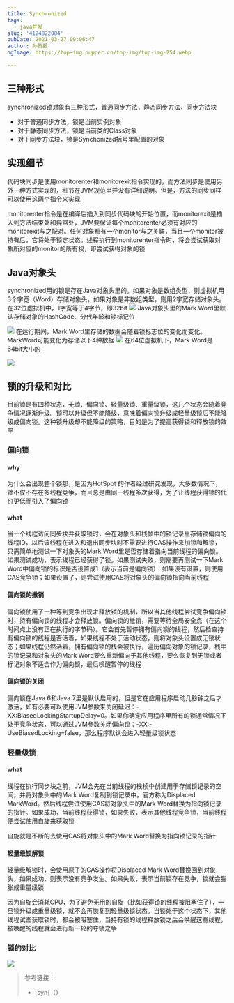 ```yaml
---
title: Synchronized
tags:
  - java并发
slug: '4124822084'
pubDate: 2021-03-27 09:06:47
author: 孙贺毅
ogImage: https://top-img.pupper.cn/top-img/top-img-254.webp

---
```


## 三种形式

synchronized锁对象有三种形式，普通同步方法，静态同步方法，同步方法块

- 对于普通同步方法，锁是当前实例对象
- 对于静态同步方法，锁是当前类的Class对象
- 对于同步方法块，锁是Synchonized括号里配置的对象

<!-- more -->

## 实现细节

代码块同步是使用monitorenter和monitorexit指令实现的，而方法同步是使用另外一种方式实现的，细节在JVM规范里并没有详细说明。但是，方法的同步同样可以使用这两个指令来实现

monitorenter指令是在编译后插入到同步代码块的开始位置，而monitorexit是插入到方法结束处和异常处，JVM要保证每个monitorenter必须有对应的monitorexit与之配对。任何对象都有一个monitor与之关联，当且一个monitor被持有后，它将处于锁定状态。线程执行到monitorenter指令时，将会尝试获取对象所对应的monitor的所有权，即尝试获得对象的锁

## Java对象头

synchronized用的锁是存在Java对象头里的。如果对象是数组类型，则虚拟机用3个字宽（Word）存储对象头，如果对象是非数组类型，则用2字宽存储对象头。在32位虚拟机中，1字宽等于4字节，即32bit
![](https://p6-juejin.byteimg.com/tos-cn-i-k3u1fbpfcp/81e632af757f4ab4a5452989e7c7e9ac~tplv-k3u1fbpfcp-watermark.image)
Java对象头里的Mark Word里默认存储对象的HashCode、分代年龄和锁标记位

![](https://p9-juejin.byteimg.com/tos-cn-i-k3u1fbpfcp/9d3507e7713547f4966f842f7cd57702~tplv-k3u1fbpfcp-watermark.image)
在运行期间，Mark Word里存储的数据会随着锁标志位的变化而变化。MarkWord可能变化为存储以下4种数据
![](https://p3-juejin.byteimg.com/tos-cn-i-k3u1fbpfcp/07d8c19a7c364647bdae1e25f5ed029a~tplv-k3u1fbpfcp-watermark.image)
在64位虚拟机下，Mark Word是64bit大小的

![](https://p3-juejin.byteimg.com/tos-cn-i-k3u1fbpfcp/ea9cbc890d4e45e3b457cf6501627031~tplv-k3u1fbpfcp-watermark.image)

## 锁的升级和对比

目前锁是有四种状态，无锁、偏向锁、轻量级锁、重量级锁，这几个状态会随着竞争情况逐渐升级。锁可以升级但不能降级，意味着偏向锁升级成轻量级锁后不能降级成偏向锁。这种锁升级却不能降级的策略，目的是为了提高获得锁和释放锁的效率

### 偏向锁

#### why

为什么会出现整个锁那，是因为HotSpot 的作者经过研究发现，大多数情况下，锁不仅不存在多线程竞争，而且总是由同一线程多次获得，为了让线程获得锁的代价更低而引入了偏向锁

#### what

当一个线程访问同步块并获取锁时，会在对象头和栈帧中的锁记录里存储锁偏向的线程ID，以后该线程在进入和退出同步块时不需要进行CAS操作来加锁和解锁，只需简单地测试一下对象头的Mark Word里是否存储着指向当前线程的偏向锁。如果测试成功，表示线程已经获得了锁。如果测试失败，则需要再测试一下Mark Word中偏向锁的标识是否设置成1（表示当前是偏向锁）：如果没有设置，则使用CAS竞争锁；如果设置了，则尝试使用CAS将对象头的偏向锁指向当前线程

#### 偏向锁的撤销

偏向锁使用了一种等到竞争出现才释放锁的机制，所以当其他线程尝试竞争偏向锁时，持有偏向锁的线程才会释放锁。偏向锁的撤销，需要等待全局安全点（在这个时间点上没有正在执行的字节码）。它会首先暂停拥有偏向锁的线程，然后检查持有偏向锁的线程是否活着，如果线程不处于活动状态，则将对象头设置成无锁状态；如果线程仍然活着，拥有偏向锁的栈会被执行，遍历偏向对象的锁记录，栈中的锁记录和对象头的Mark Word要么重新偏向于其他线程，要么恢复到无锁或者标记对象不适合作为偏向锁，最后唤醒暂停的线程

#### 偏向锁的关闭

偏向锁在Java 6和Java 7里是默认启用的，但是它在应用程序启动几秒钟之后才激活，如有必要可以使用JVM参数来关闭延迟：-XX:BiasedLockingStartupDelay=0。如果你确定应用程序里所有的锁通常情况下处于竞争状态，可以通过JVM参数关闭偏向锁：-XX:-UseBiasedLocking=false，那么程序默认会进入轻量级锁状态

### 轻量级锁

#### what

线程在执行同步块之前，JVM会先在当前线程的栈桢中创建用于存储锁记录的空间，并将对象头中的Mark Word复制到锁记录中，官方称为Displaced MarkWord。然后线程尝试使用CAS将对象头中的Mark Word替换为指向锁记录的指针。如果成功，当前线程获得锁，如果失败，表示其他线程竞争锁，当前线程便尝试使用自旋来获取锁

自旋就是不断的去使用CAS将对象头中的Mark Word替换为指向锁记录的指针

#### 轻量级锁解锁

轻量级解锁时，会使用原子的CAS操作将Displaced Mark Word替换回到对象头，如果成功，则表示没有竞争发生。如果失败，表示当前锁存在竞争，锁就会膨胀成重量级锁

因为自旋会消耗CPU，为了避免无用的自旋（比如获得锁的线程被阻塞住了），一旦锁升级成重量级锁，就不会再恢复到轻量级锁状态。当锁处于这个状态下，其他线程试图获取锁时，都会被阻塞住，当持有锁的线程释放锁之后会唤醒这些线程，被唤醒的线程就会进行新一轮的夺锁之争

### 锁的对比
![](https://p1-juejin.byteimg.com/tos-cn-i-k3u1fbpfcp/e11d3b973dcd4160b4f434f5e4d33694~tplv-k3u1fbpfcp-watermark.image)

> 参考链接：
>
> - [syn]（）